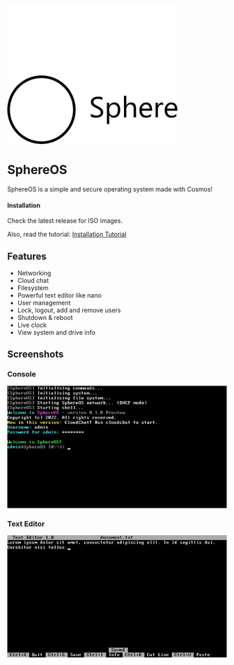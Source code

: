 ![SphereOS logo](/Art/logo_light.png#gh-dark-mode-only)
![SphereOS logo](/Art/logo_dark.png#gh-light-mode-only)
# SphereOS
SphereOS is a simple and secure operating system made with Cosmos!
#### Installation
Check the latest release for ISO images.

Also, read the tutorial: [Installation Tutorial](https://github.com/Jspa2/SphereOS/wiki/Installation)
## Features
- Networking
- Cloud chat
- Filesystem
- Powerful text editor like nano
- User management
- Lock, logout, add and remove users
- Shutdown & reboot
- Live clock
- View system and drive info
## Screenshots
### Console
![Screenshot 1](/Art/screenshot_1.png)
### Text Editor
![Screenshot 2](/Art/screenshot_2.png)
